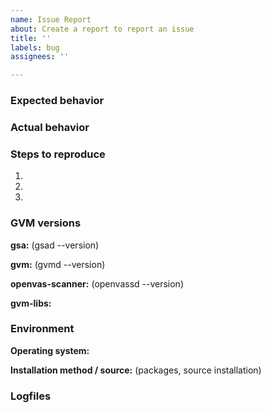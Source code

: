 ```yaml
---
name: Issue Report
about: Create a report to report an issue
title: ''
labels: bug
assignees: ''

---
```


<!--
If reporting an issue please try to provide the information asked below.

Before reporting an issue please:

1. Be aware that this is not a support forum. If your issue is rather a question
   than a bug report, please use our community forum at
   https://community.greenbone.net/c/gse instead.
2. Make sure that you're using the latest published GVM components for the
   release you are using: https://community.greenbone.net/t/about-the-source-edition-gse-category/176
3. Check the list of issues whether it isn't already reported.
4. Read 1. again and if you still believe you found a software bug please
   continue to file this issue. If you are in doubt use
   https://community.greenbone.net/c/gse instead.

Thanks for your help to keep the communication channels clean and consistent!
-->

### Expected behavior

<!--
  How did you expect GSA to behave?
  Please write down how the web interface should work in your opinion.
-->

### Actual behavior

<!--
  Did something go wrong?
  Is something broken, or not behaving as you expected?
  Is this really an bug? If in doubt please use
  https://community.greenbone.net/c/gse instead.
  Please attach screenshots if possible! They are extremely helpful for
  diagnosing issues.
-->

### Steps to reproduce

<!--
  How would you describe your issue to someone who doesn’t know GSA?
  Try to write a sequence of steps that anybody can repeat to see the issue.
-->

1.
2.
3.

### GVM versions

**gsa:** (gsad --version)

**gvm:** (gvmd --version)

**openvas-scanner:** (openvassd --version)

**gvm-libs:**

### Environment

**Operating system:**

<!-- e.g. paste output of uname -a and cat /etc/lsb-release -->

**Installation method / source:** (packages, source installation)

### Logfiles

<!-- in most cases you'll find the logs in /var/log/gvm/ -->
```
```
